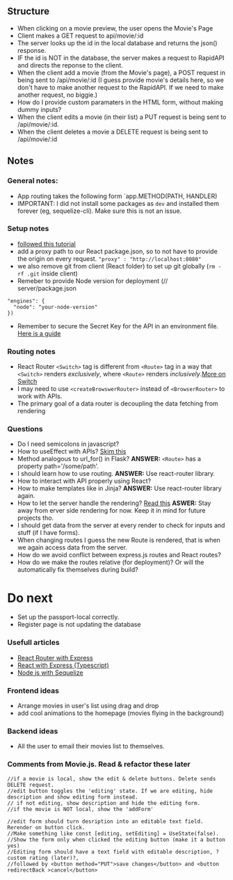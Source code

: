 
## Structure
- When clicking on a movie preview, the user opens the Movie's Page
- Client makes a GET request to api/movie/:id
- The server looks up the id in the local database and returns the json() response.
- IF the id is NOT in the database, the server makes a request to RapidAPI and directs the reponse to the client.
- When the client add a movie (from the Movie's page), a POST request in being sent to /api/movie/:id (I guess provide movie's details here, so we don't have to make another request to the RapidAPI. If we need to make another request, no biggie.)
- How do I provide custom paramaters in the HTML form, without making dummy inputs?
- When the client edits a movie (in their list) a PUT request is being sent to /api/movie/:id.
- When the client deletes a movie a DELETE request is being sent to /api/movie/:id

## Notes

### General notes:
- App routing takes the following form `app.METHOD(PATH, HANDLER)
- IMPORTANT: I did not install some packages as `dev` and installed them forever (eg, sequelize-cli). Make sure this is not an issue.
### Setup notes
- [followed this tutorial](https://www.freecodecamp.org/news/how-to-create-a-react-app-with-a-node-backend-the-complete-guide/)
- add a proxy path to our React package.json, so to not have to provide the origin on every request. `"proxy" : "http://localhost:8080"`
- we also remove git from client (React folder) to set up git globally (`rm -rf .git` inside client)
- Remeber to provide Node version for deployment (// server/package.json
```
"engines": {
  "node": "your-node-version"
})
```
- Remember to secure the Secret Key for the API in an environment file. [Here is a guide](https://medium.com/hackernoon/how-to-use-environment-variables-keep-your-secret-keys-safe-secure-8b1a7877d69c)


### Routing notes
- React Router `<Switch>` tag is different from `<Route>` tag in a way that `<Switch>` renders *exclusively*, where `<Route>` renders *inclusively*.[More on Switch](https://v5.reactrouter.com/web/api/Switch)
- I may need to use `<createBrowswerRouter>` instead of `<BrowserRouter>` to work with APIs.
- The primary goal of a data router is decoupling the data fetching from rendering



### Questions 
- Do I need semicolons in javascript?
- How to useEffect with APIs? [Skim this](https://react.dev/reference/react/useEffect)
- Method analogous to url_for() in Flask? **ANSWER:** `<Route>` has a property path='/some/path'.
- I should learn how to use routing. **ANSWER:** Use react-router library. 
- How to interact with API properly using React? 
- How to make templates like in Jinja? **ANSWER:** Use react-router library again.
- How to let the server handle the rendering? [Read this](https://reactrouter.com/en/main/guides/ssr) **ASWER:** Stay away from erver side rendering for now. Keep it in mind for future projects tho.
- I should get data from the server at every render to check for inputs and stuff (if I have forms).
- When changing routes I guess the new Route is rendered, that is when we again access data from the server.
- How do we avoid conflict between express.js routes and React routes? 
- How do we make the routes relative (for deployment)? Or will the automatically fix themselves during build?   


# Do next 
- Set up the passport-local correctly.
- Register page is not updating the database


### Usefull articles
- [React Router with Express](https://dev.to/nburgess/creating-a-react-app-with-react-router-and-an-express-backend-33l3)
- [React with Express (Typescript)](https://medium.com/bb-tutorials-and-thoughts/how-to-develop-and-build-react-app-with-nodejs-backend-typescript-version-27a6a283a7c5)
- [Node js with Sequelize](https://www.bezkoder.com/node-js-express-sequelize-mysql/)

### Frontend ideas
- Arrange movies in user's list using drag and drop
- add cool animations to the homepage (movies flying in the background)

### Backend ideas
- All the user to email their movies list to themselves.

### Comments from Movie.js. Read & refactor these later
    //if a movie is local, show the edit & delete buttons. Delete sends DELETE request.
    //edit button toggles the 'editing' state. If we are editing, hide description and show editing form instead.
    // if not editing, show description and hide the editing form.
    //if the movie is NOT local, show the 'addForm'

    //edit form should turn desription into an editable text field. Rerender on button click.
    //Make something like const [editing, setEditing] = UseState(false).
    //Show the form only when clicked the editing button (make it a button yes)
    //Editing form should have a text field with editable description, ?custom rating (later)?,
    //followed by <button method="PUT">save changes</button> and <button redirectBack >cancel</button>